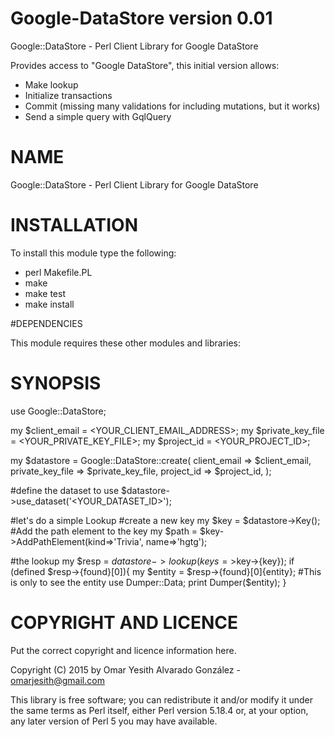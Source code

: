 Google-DataStore version 0.01
=============================
   Google::DataStore - Perl Client Library for Google DataStore
   
   Provides access to "Google DataStore", this initial version allows:
   
   - Make lookup
   - Initialize transactions
   - Commit (missing many validations for including mutations, but it works)
   - Send a simple query with GqlQuery
# NAME
   Google::DataStore - Perl Client Library for Google DataStore

# INSTALLATION

To install this module type the following:

   * perl Makefile.PL
   * make
   * make test
   * make install

#DEPENDENCIES

This module requires these other modules and libraries:

# SYNOPSIS
   use Google::DataStore;

   my $client_email = <YOUR_CLIENT_EMAIL_ADDRESS>;
   my $private_key_file = <YOUR_PRIVATE_KEY_FILE>;
   my $project_id = <YOUR_PROJECT_ID>;

   my $datastore = Google::DataStore::create(
      client_email => $client_email,
      private_key_file => $private_key_file,
      project_id => $project_id,
   );
   
   #define the dataset to use
   $datastore->use_dataset('<YOUR_DATASET_ID>');

   #let's do a simple Lookup
   #create a new key
   my $key = $datastore->Key();
   #Add the path element to the key
   my $path = $key->AddPathElement(kind=>'Trivia', name=>'hgtg');
   
   #the lookup
   my $resp = $datastore->lookup(keys=>$key->{key});
   if (defined $resp->{found}[0]){
      my $entity = $resp->{found}[0]{entity};
      #This is only to see the entity
      use Dumper::Data;
      print Dumper($entity);
   }

# COPYRIGHT AND LICENCE

Put the correct copyright and licence information here.

Copyright (C) 2015 by Omar Yesith Alvarado González - omarjesith@gmail.com

This library is free software; you can redistribute it and/or modify
it under the same terms as Perl itself, either Perl version 5.18.4 or,
at your option, any later version of Perl 5 you may have available.
